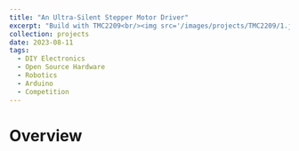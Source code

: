 ```yaml
---
title: "An Ultra-Silent Stepper Motor Driver"
excerpt: "Build with TMC2209<br/><img src='/images/projects/TMC2209/1.jpg' width='550'>"
collection: projects
date: 2023-08-11
tags:
  - DIY Electronics
  - Open Source Hardware
  - Robotics
  - Arduino
  - Competition
---
```


# Overview